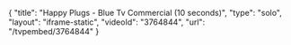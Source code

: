 {
    "title": "Happy Plugs - Blue Tv Commercial  (10 seconds)",
    "type": "solo",
    "layout": "iframe-static",
    "videoId": "3764844",
    "url": "\/tvpembed\/3764844"
}